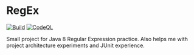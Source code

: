 # RegEx
[![Build](https://github.com/RickHeadle/RegEx/actions/workflows/build.yml/badge.svg)](https://github.com/RickHeadle/RegEx/actions/workflows/build.yml)
[![CodeQL](https://github.com/RickHeadle/RegEx/actions/workflows/codeql-analysis.yml/badge.svg?branch=master&event=push)](https://github.com/RickHeadle/RegEx/actions/workflows/codeql-analysis.yml)

Small project for Java 8 Regular Expression practice.
Also helps me with project architecture experiments and JUnit experience.
